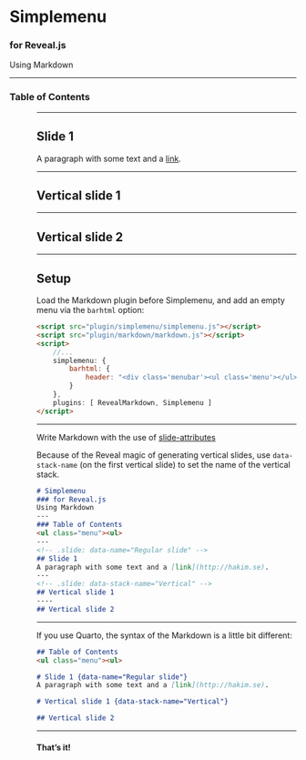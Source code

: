 <!-- .slide: data-state="hide-menubar" -->
# Simplemenu
### for Reveal.js
Using Markdown

---
<!-- .slide: data-state="hide-menubar" -->
### Table of Contents
<ul class="menu"><ul>

---

<!-- .slide: data-name="Regular slide" -->
## Slide 1
A paragraph with some text and a [link](http://hakim.se).

---

<!-- .slide: data-stack-name="Vertical" -->
## Vertical slide 1

----

## Vertical slide 2

---

<!-- .slide: data-stack-name="Setup" -->
## Setup
Load the Markdown plugin before Simplemenu, and add an empty menu via the `barhtml` option:
```html []
<script src="plugin/simplemenu/simplemenu.js"></script>
<script src="plugin/markdown/markdown.js"></script>
<script>
	//...
	simplemenu: {
		barhtml: { 
			header: "<div class='menubar'><ul class='menu'></ul></div>"
		}
	},
	plugins: [ RevealMarkdown, Simplemenu ]
</script>
```

----


Write Markdown with the use of [slide-attributes](https://revealjs.com/markdown/#slide-attributes)
<p class="small">Because of the Reveal magic of generating vertical slides, use <code>data-stack-name</code> (on the first vertical slide) to set the name of the vertical stack.</p>

```md []
# Simplemenu
### for Reveal.js
Using Markdown
---
### Table of Contents
<ul class="menu"><ul>
---
<!-- .slide: data-name="Regular slide" -->
## Slide 1
A paragraph with some text and a [link](http://hakim.se).
---
<!-- .slide: data-stack-name="Vertical" -->
## Vertical slide 1
----
## Vertical slide 2
```

----

If you use Quarto, the syntax of the Markdown is a little bit different:

```md []
## Table of Contents
<ul class="menu"><ul>

# Slide 1 {data-name="Regular slide"}
A paragraph with some text and a [link](http://hakim.se).

# Vertical slide 1 {data-stack-name="Vertical"}

## Vertical slide 2

```

----

#### That’s it!